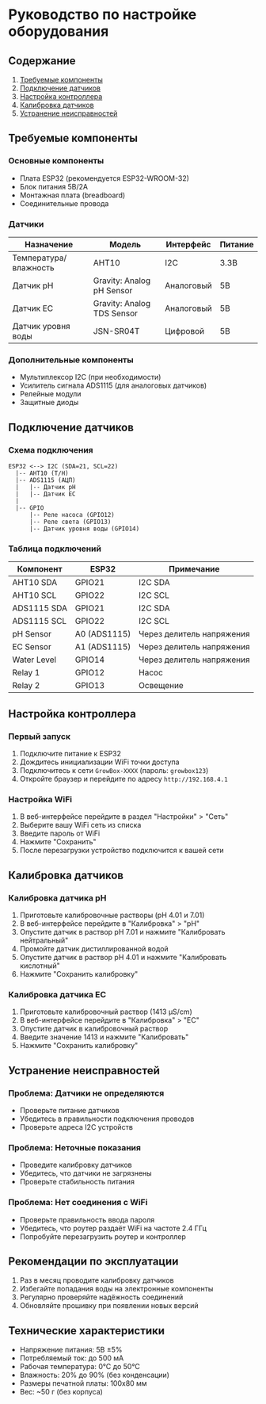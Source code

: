 # Руководство по настройке оборудования

## Содержание
1. [Требуемые компоненты](#требуемые-компоненты)
2. [Подключение датчиков](#подключение-датчиков)
3. [Настройка контроллера](#настройка-контроллера)
4. [Калибровка датчиков](#калибровка-датчиков)
5. [Устранение неисправностей](#устранение-неисправностей)

## Требуемые компоненты

### Основные компоненты
- Плата ESP32 (рекомендуется ESP32-WROOM-32)
- Блок питания 5В/2А
- Монтажная плата (breadboard)
- Соединительные провода

### Датчики
| Назначение | Модель | Интерфейс | Питание |
|------------|--------|-----------|---------|
| Температура/влажность | AHT10 | I2C | 3.3В |
| Датчик pH | Gravity: Analog pH Sensor | Аналоговый | 5В |
| Датчик EC | Gravity: Analog TDS Sensor | Аналоговый | 5В |
| Датчик уровня воды | JSN-SR04T | Цифровой | 5В |

### Дополнительные компоненты
- Мультиплексор I2C (при необходимости)
- Усилитель сигнала ADS1115 (для аналоговых датчиков)
- Релейные модули
- Защитные диоды

## Подключение датчиков

### Схема подключения
```
ESP32 <--> I2C (SDA=21, SCL=22)
  |-- AHT10 (T/H)
  |-- ADS1115 (АЦП)
  |   |-- Датчик pH
  |   |-- Датчик EC
  |
  |-- GPIO
      |-- Реле насоса (GPIO12)
      |-- Реле света (GPIO13)
      |-- Датчик уровня воды (GPIO14)
```

### Таблица подключений

| Компонент | ESP32 | Примечание |
|-----------|-------|------------|
| AHT10 SDA | GPIO21 | I2C SDA |
| AHT10 SCL | GPIO22 | I2C SCL |
| ADS1115 SDA | GPIO21 | I2C SDA |
| ADS1115 SCL | GPIO22 | I2C SCL |
| pH Sensor | A0 (ADS1115) | Через делитель напряжения |
| EC Sensor | A1 (ADS1115) | Через делитель напряжения |
| Water Level | GPIO14 | Через делитель напряжения |
| Relay 1 | GPIO12 | Насос |
| Relay 2 | GPIO13 | Освещение |

## Настройка контроллера

### Первый запуск
1. Подключите питание к ESP32
2. Дождитесь инициализации WiFi точки доступа
3. Подключитесь к сети `GrowBox-XXXX` (пароль: `growbox123`)
4. Откройте браузер и перейдите по адресу `http://192.168.4.1`

### Настройка WiFi
1. В веб-интерфейсе перейдите в раздел "Настройки" > "Сеть"
2. Выберите вашу WiFi сеть из списка
3. Введите пароль от WiFi
4. Нажмите "Сохранить"
5. После перезагрузки устройство подключится к вашей сети

## Калибровка датчиков

### Калибровка датчика pH
1. Приготовьте калибровочные растворы (pH 4.01 и 7.01)
2. В веб-интерфейсе перейдите в "Калибровка" > "pH"
3. Опустите датчик в раствор pH 7.01 и нажмите "Калибровать нейтральный"
4. Промойте датчик дистиллированной водой
5. Опустите датчик в раствор pH 4.01 и нажмите "Калибровать кислотный"
6. Нажмите "Сохранить калибровку"

### Калибровка датчика EC
1. Приготовьте калибровочный раствор (1413 µS/cm)
2. В веб-интерфейсе перейдите в "Калибровка" > "EC"
3. Опустите датчик в калибровочный раствор
4. Введите значение 1413 и нажмите "Калибровать"
5. Нажмите "Сохранить калибровку"

## Устранение неисправностей

### Проблема: Датчики не определяются
- Проверьте питание датчиков
- Убедитесь в правильности подключения проводов
- Проверьте адреса I2C устройств

### Проблема: Неточные показания
- Проведите калибровку датчиков
- Убедитесь, что датчики не загрязнены
- Проверьте стабильность питания

### Проблема: Нет соединения с WiFi
- Проверьте правильность ввода пароля
- Убедитесь, что роутер раздаёт WiFi на частоте 2.4 ГГц
- Попробуйте перезагрузить роутер и контроллер

## Рекомендации по эксплуатации

1. Раз в месяц проводите калибровку датчиков
2. Избегайте попадания воды на электронные компоненты
3. Регулярно проверяйте надёжность соединений
4. Обновляйте прошивку при появлении новых версий

## Технические характеристики

- Напряжение питания: 5В ±5%
- Потребляемый ток: до 500 мА
- Рабочая температура: 0°C до 50°C
- Влажность: 20% до 90% (без конденсации)
- Размеры печатной платы: 100x80 мм
- Вес: ~50 г (без корпуса)
